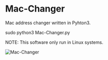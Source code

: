 # Mac-Changer
Mac address changer written in Pyhton3.

sudo python3 Mac-Changer.py

NOTE: This software only run in Linux systems.

![Mac-Changer](https://user-images.githubusercontent.com/94006629/154862153-4a4a831a-6229-4935-a15b-93a48535da0a.jpg)
